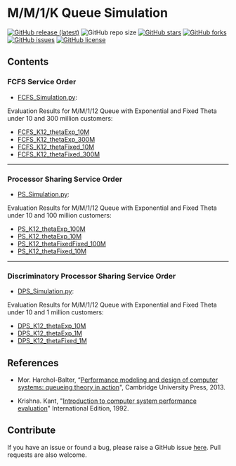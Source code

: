 # M/M/1/K Queue Simulation

[![GitHub release (latest)](https://img.shields.io/github/v/release/ImanRht/QOCO)](https://github.com/ImanRht/QOCO/releases)
![GitHub repo size](https://img.shields.io/github/repo-size/ImanRht/QOCO)
[![GitHub stars](https://img.shields.io/github/stars/ImanRht/QOCO?style=social)](https://github.com/ImanRht/QOCO/stargazers) 
[![GitHub forks](https://img.shields.io/github/forks/ImanRht/QOCO?style=social)](https://github.com/ImanRht/QOCO/network/members) 
[![GitHub issues](https://img.shields.io/github/issues/ImanRht/QOCO?style=social)](https://github.com/ImanRht/QOCO/issues) 
[![GitHub license](https://img.shields.io/github/license/ImanRht/QOCO?style=social)](https://github.com/ImanRht/QOCO/blob/master/LICENSE) 



## Contents

### FCFS Service Order 
- [FCFS_Simulation.py](FCFS_Simulation.py): 

Evaluation Results for M/M/1/12 Queue with Exponential and Fixed Theta under 10 and 300 million customers:

 - [FCFS_K12_thetaExp_10M](FCFS_K12_thetaExp_10M.xlsx)
 - [FCFS_K12_thetaExp_300M](FCFS_K12_thetaExp_300M.xlsx) 
 - [FCFS_K12_thetaFixed_10M](FCFS_K12_thetaFixed_10M.xlsx)
 - [FCFS_K12_thetaFixed_300M](FCFS_K12_thetaFixed_300M.xlsx)
  
  
_______________
  
### Processor Sharing Service Order 

- [PS_Simulation.py](PS_Simulation.py): 

Evaluation Results for M/M/1/12 Queue with Exponential and Fixed Theta under 10 and 100 million customers:

 - [PS_K12_thetaExp_100M](PS_K12_thetaExp_100M.xlsx)
 - [PS_K12_thetaExp_10M](PS_K12_thetaExp_10M.xlsx) 
 - [PS_K12_thetaFixedFixed_100M](PS_K12_thetaFixedFixed_100M.xlsx)
 - [PS_K12_thetaFixed_10M](PS_K12_thetaFixed_10M.xlsx)

_______________
   
### Discriminatory Processor Sharing Service Order 

- [DPS_Simulation.py](DPS_Simulation.py): 

Evaluation Results for M/M/1/12 Queue with Exponential and Fixed Theta under 10 and 1 million customers:

 - [DPS_K12_thetaExp_10M](DPS_K12_thetaExp_10M.xlsx)
 - [DPS_K12_thetaExp_1M](DPS_K12_thetaExp_1M.xlsx) 
 - [DPS_K12_thetaFixed_1M](DPS_K12_thetaFixed_1M.xlsx)



  

## References

- Mor. Harchol-Balter, “[Performance modeling and design of computer systems: queueing theory in action](https://books.google.de/books?hl=en&lr=&id=y1cgAwAAQBAJ&oi=fnd&pg=PR17&dq=M.+Harchol-Balter,+Performance+Modeling+and+Design+of+Computer+Systems,+Cambridge+University+Presss&ots=fyMxIXzywD&sig=r1Ez9ftmSQJsiU9qGxHaQ_K1ZI8&redir_esc=y#v=onepage&q=M.%20Harchol-Balter%2C%20Performance%20Modeling%20and%20Design%20of%20Computer%20Systems%2C%20Cambridge%20University%20Presss&f=false)", Cambridge University Press, 2013.

- Krishna. Kant, "[Introduction to computer system performance evaluation](http://repository.bitscollege.edu.et:8080/handle/123456789/311)" International Edition, 1992.


## Contribute
If you have an issue or found a bug, please raise a GitHub issue [here](https://github.com/ImanRht/MM1K_Queue_Simulation/issues). Pull requests are also welcome.


